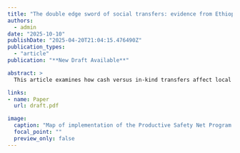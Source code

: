 ```yaml
---
title: "The double edge sword of social transfers: evidence from Ethiopia"
authors:
  - admin
date: "2025-10-10"
publishDate: "2025-04-20T21:04:15.476490Z"
publication_types:
  - "article"
publication: "**New Draft Available**"

abstract: >
  This article examines how cash versus in-kind transfers affect local economies using Ethiopia's Productive Safety Net Program (PSNP), Africa's largest social protection program. Exploiting the progressive nationwide rollout and using a staggered difference-in-differences approach, I analyze impact on local prices and market adjustments from 2001-2015 to identify causal effects. Cash transfers increase local prices by 5%, while in-kind transfers show no significant average price effects. However, prices of the food items distributed fall significantly in localities receiving in-kind transfers. Effects are strongest in districts with higher treatment intensity, more isolated, and lower initial agricultural productivity. A one percentage point increase in transfer share drives a 1.02% price increase in cash-dominant districts versus a 0.82% decrease in food-dominant districts. Several mechanisms explain these differential effects: cash transfers relax supply constraints by improving agricultural productivity through increased fertilizer application, partially offsetting price inflation. Market power among suppliers and a lack of market access amplify price effects in cash-receiving areas. However, the increase in price entail welfare costs: children under five show higher rates of underweight and wasting in cash-dominant districts. These findings highlight the importance of tailoring social protection program design to local market conditions and considering transfer modality effects when scaling up interventions.

links:
- name: Paper
  url: draft.pdf

image:
  caption: "Map of implementation of the Productive Safety Net Program."
  focal_point: ""
  preview_only: false
---
```

